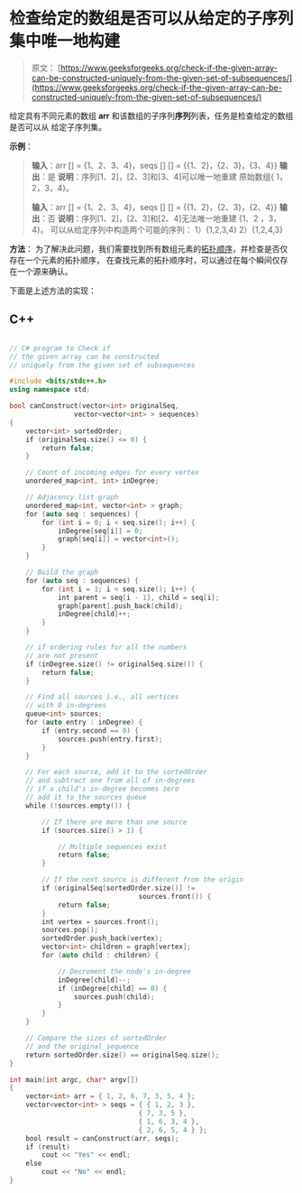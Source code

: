 # 检查给定的数组是否可以从给定的子序列集中唯一地构建

> 原文： [https://www.geeksforgeeks.org/check-if-the-given-array-can-be-constructed-uniquely-from-the-given-set-of-subsequences/](https://www.geeksforgeeks.org/check-if-the-given-array-can-be-constructed-uniquely-from-the-given-set-of-subsequences/)

给定具有不同元素的数组 **arr** 和该数组的子序列**序列**列表，任务是检查给定的数组是否可以从 给定子序列集。

**示例**：

> **输入**：arr [] = {1、2、3、4}，seqs [] [] = {{1、2}，{2、3}，{3、4}}
> **输出**：是
> **说明**：序列[1、2]，[2、3]和[3、4]可以唯一地重建
> 原始数组{ 1，2，3，4}。
> 
> **输入**：arr [] = {1、2、3、4}，seqs [] [] = {{1、2}，{2、3}，{2、4}}
> **输出**：否
> **说明**：序列[1、2]，[2、3]和[2、4]无法唯一地重建
> {1、2 ，3，4}。 可以从给定序列中构造两个可能的序列：
> 1）{1,2,3,4}
> 2）{1,2,4,3}

**方法**：
为了解决此问题，我们需要找到所有数组元素的[拓扑顺序](https://www.geeksforgeeks.org/topological-sorting/)，并检查是否仅存在一个元素的拓扑顺序， 在查找元素的拓扑顺序时，可以通过在每个瞬间仅存在一个源来确认。

下面是上述方法的实现：

## C++

```cpp

// C# program to Check if   
// the given array can be constructed  
// uniquely from the given set of subsequences 

#include <bits/stdc++.h> 
using namespace std; 

bool canConstruct(vector<int> originalSeq, 
                vector<vector<int> > sequences) 
{ 
    vector<int> sortedOrder; 
    if (originalSeq.size() <= 0) { 
        return false; 
    } 

    // Count of incoming edges for every vertex 
    unordered_map<int, int> inDegree; 

    // Adjacency list graph 
    unordered_map<int, vector<int> > graph; 
    for (auto seq : sequences) { 
        for (int i = 0; i < seq.size(); i++) { 
            inDegree[seq[i]] = 0; 
            graph[seq[i]] = vector<int>(); 
        } 
    } 

    // Build the graph 
    for (auto seq : sequences) { 
        for (int i = 1; i < seq.size(); i++) { 
            int parent = seq[i - 1], child = seq[i]; 
            graph[parent].push_back(child); 
            inDegree[child]++; 
        } 
    } 

    // if ordering rules for all the numbers 
    // are not present 
    if (inDegree.size() != originalSeq.size()) { 
        return false; 
    } 

    // Find all sources i.e., all vertices 
    // with 0 in-degrees 
    queue<int> sources; 
    for (auto entry : inDegree) { 
        if (entry.second == 0) { 
            sources.push(entry.first); 
        } 
    } 

    // For each source, add it to the sortedOrder 
    // and subtract one from all of in-degrees 
    // if a child's in-degree becomes zero 
    // add it to the sources queue 
    while (!sources.empty()) { 

        // If there are more than one source 
        if (sources.size() > 1) { 

            // Multiple sequences exist 
            return false; 
        } 

        // If the next source is different from the origin 
        if (originalSeq[sortedOrder.size()] !=  
                                sources.front()) { 
            return false; 
        } 
        int vertex = sources.front(); 
        sources.pop(); 
        sortedOrder.push_back(vertex); 
        vector<int> children = graph[vertex]; 
        for (auto child : children) { 

            // Decrement the node's in-degree 
            inDegree[child]--; 
            if (inDegree[child] == 0) { 
                sources.push(child); 
            } 
        } 
    } 

    // Compare the sizes of sortedOrder 
    // and the original sequence 
    return sortedOrder.size() == originalSeq.size(); 
} 

int main(int argc, char* argv[]) 
{ 
    vector<int> arr = { 1, 2, 6, 7, 3, 5, 4 }; 
    vector<vector<int> > seqs = { { 1, 2, 3 }, 
                                { 7, 3, 5 }, 
                                { 1, 6, 3, 4 }, 
                                { 2, 6, 5, 4 } }; 
    bool result = canConstruct(arr, seqs); 
    if (result) 
        cout << "Yes" << endl; 
    else
        cout << "No" << endl; 
} 

```
